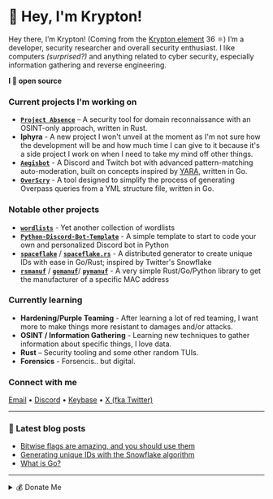 # 👋 Hey, I'm Krypton!

Hey there, I’m Krypton! (Coming from the [Krypton element](https://en.wikipedia.org/wiki/Krypton) 36 ⚛️) I’m a developer, security researcher and overall security enthusiast. I like computers *(surprised?)* and anything related to cyber security, especially information gathering and reverse engineering.

**I 💜 open source**

### Current projects I'm working on

- **[`Project Absence`](https://github.com/kkrypt0nn/project-absence)** – A security tool for domain reconnaissance with an OSINT-only approach, written in Rust.
- **Iphyra** - A new project I won't unveil at the moment as I'm not sure how the development will be and how much time I can give to it because it's a side project I work on when I need to take my mind off other things.
- **[`Aegisbot`](https://github.com/kkrypt0nn/aegisbot)** - A Discord and Twitch bot with advanced pattern-matching auto-moderation, built on concepts inspired by [YARA](https://virustotal.github.io/yara/), written in Go.
- **[`OverScry`](https://github.com/kkrypt0nn/OverScry)** - A tool designed to simplify the process of generating Overpass queries from a YML structure file, written in Go.

### Notable other projects

- **[`wordlists`](https://github.com/kkrypt0nn/wordlists)** - Yet another collection of wordlists
- **[`Python-Discord-Bot-Template`](https://github.com/kkrypt0nn/Python-Discord-Bot-Template)** - A simple template to start to code your own and personalized Discord bot in Python
- **[`spaceflake`](https://github.com/kkrypt0nn/spaceflake)** / **[`spaceflake.rs`](https://github.com/kkrypt0nn/spaceflake.rs)** - A distributed generator to create unique IDs with ease in Go/Rust; inspired by Twitter's Snowflake
- **[`rsmanuf`](https://github.com/kkrypt0nn/rsmanuf)** / **[`gomanuf`](https://github.com/kkrypt0nn/gomanuf)**/ **[`pymanuf`](https://github.com/kkrypt0nn/pymanuf)** - A very simple Rust/Go/Python library to get the manufacturer of a specific MAC address

### Currently learning

- **Hardening/Purple Teaming** - After learning a lot of red teaming, I want more to make things more resistant to damages and/or attacks.
- **OSINT / Information Gathering** - Learning new techniques to gather information about specific things, I love data.
- **Rust** – Security tooling and some other random TUIs.
- **Forensics** - Forsencis.. but digital.

### Connect with me
[Email](mailto:root@krypton.ninja) • [Discord](https://discord.gg/xj6y5ZaTMr) • [Keybase](https://keybase.io/kkrypt0nn) • [X (fka Twitter)](https://x.com/kkrypt0nn)

<hr>

### 📩 Latest blog posts
<!-- BLOG-POST-LIST:START -->
- [Bitwise flags are amazing, and you should use them](https://krypton.ninja/blog/bitwise-flags-are-amazing-and-you-should-use-them)
- [Generating unique IDs with the Snowflake algorithm](https://krypton.ninja/blog/generating-unique-ids-with-the-snowflake-algorithm)
- [What is Go?](https://krypton.ninja/blog/what-is-go)
<!-- BLOG-POST-LIST:END -->

<hr>

<details>
  <summary>💰 Donate Me</summary>

  - GitHub Sponsors: Click [here](https://github.com/sponsors/kkrypt0nn)
  - Buy Me a Coffee: Click [here](https://buymeacoffee.com/kkrypt0nn)
  - Ko-fi: Click [here](https://ko-fi.com/kkrypt0nn)
  - Bitcoin: 31mGvXAhWJbhSwdgx9F2mVPguPRFCYYFwL
  - Ethereum: 0x20257228C9e94A13E4BB9578635c84403cAb6E60
  - Dogecoin: D9hhH53pSe2KXPBvVQLe5G5FTvrmWnjtW4
  - Dash: XiJKVXoeR6nMCnhYQSM3DEHtMdubUjtLeC
  
  If you donate with crypto currency, make sure you send the coins to the address corresponding to the currency. Sending to any other address will cause a loss of the coins and it will be impossible to recover, I am not responsible for an issue like that.
</details>
